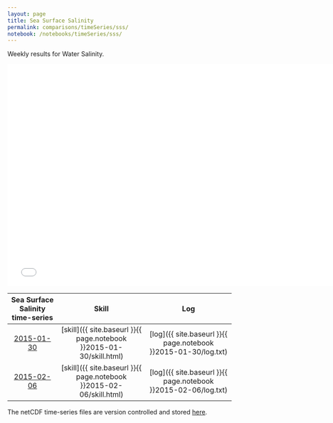 ```yaml
---
layout: page
title: Sea Surface Salinity
permalink: comparisons/timeSeries/sss/
notebook: /notebooks/timeSeries/sss/
---
```


Weekly results for Water Salinity.

<iframe width="750" height="500" frameBorder="0" src="{{ site.baseurl }}{{ page.notebook }}2015-02-06/mapa.html" name="iframe"> <p>Your browser does not support iframes.</p> </iframe>


| Sea Surface Salinity time-series                                                                   | Skill                                                                | Log                                                            |
|:--------------------------------------------------------------------------------------------------:|:--------------------------------------------------------------------:|:--------------------------------------------------------------:|
| <a href="{{ site.baseurl }}{{ page.notebook }}2015-01-30/mapa.html" target="iframe">2015-01-30</a> | [skill]({{ site.baseurl }}{{ page.notebook }}2015-01-30/skill.html)  | [log]({{ site.baseurl }}{{ page.notebook }}2015-01-30/log.txt) |
| <a href="{{ site.baseurl }}{{ page.notebook }}2015-02-06/mapa.html" target="iframe">2015-02-06</a> | [skill]({{ site.baseurl }}{{ page.notebook }}2015-02-06/skill.html)  | [log]({{ site.baseurl }}{{ page.notebook }}2015-02-06/log.txt) |

The netCDF time-series files are version controlled and stored [here](https://github.com/ocefpaf/secoora/tree/gh-pages/notebooks/timeSeries/sss).
